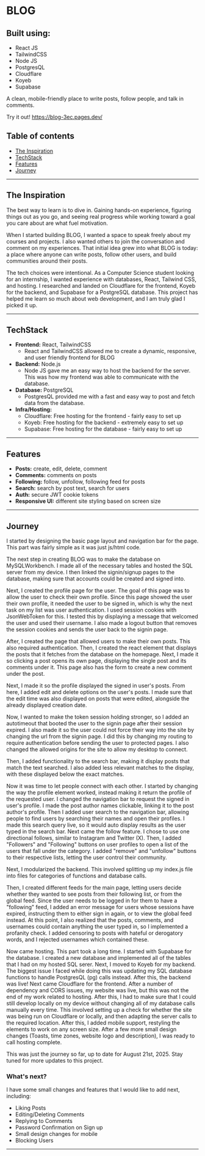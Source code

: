 # BLOG
## Built using: 
- React JS
- TailwindCSS
- Node JS
- PostgresQL
- Cloudflare
- Koyeb
- Supabase

A clean, mobile-friendly place to write posts, follow people, and talk in comments.

Try it out! https://blog-3ec.pages.dev/

## Table of contents
- [The Inspiration](#the-inspiration)
- [TechStack](#techstack)
- [Features](#features)
- [Journey](#journey)

---

## The Inspiration
The best way to learn is to dive in. Gaining hands-on experience, figuring things out as you go, and seeing real progress while working toward a goal you care about are what fuel motivation.

When I started building BLOG, I wanted a space to speak freely about my courses and projects. I also wanted others to join the conversation and comment on my experiences. That initial idea grew into what BLOG is today: a place where anyone can write posts, follow other users, and build communities around their posts.

The tech choices were intentional. As a Computer Science student looking for an internship, I wanted experience with databases, React, Tailwind CSS, and hosting. I researched and landed on Cloudflare for the frontend, Koyeb for the backend, and Supabase for a PostgreSQL database. This project has helped me learn so much about web development, and I am truly glad I picked it up. 

---

## TechStack
- **Frontend:** React, TailwindCSS
  - React and TailwindCSS allowed me to create a dynamic, responsive, and user friendly frontend for BLOG
- **Backend:** Node.js
  - Node JS gave me an easy way to host the backend for the server. This was how my frontend was able to communicate with the database. 
- **Database:** PostgreSQL
  - PostgresQL provided me with a fast and easy way to post and fetch data from the database. 
- **Infra/Hosting:**
  - Cloudflare: Free hosting for the frontend - fairly easy to set up
  - Koyeb: Free hosting for the backend - extremely easy to set up
  - Supabase: Free hosting for the database - fairly easy to set up

---

## Features
- **Posts:** create, edit, delete, comment
- **Comments:** comments on posts
- **Following:** follow, unfollow, following feed for posts
- **Search:** search by post text, search for users
- **Auth:** secure JWT cookie tokens
- **Responsive UI:** different site styling based on screen size

---

## Journey
I started by designing the basic page layout and navigation bar for the page. This part was fairly simple as it was just js/html code. 

The next step in creating BLOG was to make the database on MySQLWorkbench. I made all of the necessary tables and hosted the SQL server from my device. I then linked the signin/signup pages to the database, making sure that accounts could be created and signed into. 

Next, I created the profile page for the user. The goal of this page was to allow the user to check their own profile. Since this page showed the user their own profile, it needed the user to be signed in, which is why the next task on my list was user authentication. I used session cookies with JsonWebToken for this. I tested this by displaying a message that welcomed the user and used their username. I also made a logout button that removes the session cookies and sends the user back to the signin page. 

After, I created the page that allowed users to make their own posts. This also required authentication. Then, I created the react element that displays the posts that it fetches from the database on the homepage. Next, I made it so clicking a post opens its own page, displaying the single post and its comments under it. This page also has the form to create a new comment under the post. 

Next, I made it so the profile displayed the signed in user's posts. From here, I added edit and delete options on the user's posts. I made sure that the edit time was also displayed on posts that were edited, alongside the already displayed creation date. 

Now, I wanted to make the token session holding stronger, so I added an autotimeout that booted the user to the signin page after their session expired. I also made it so the user could not force their way into the site by changing the url from the signin page. I did this by changing my routing to require authentication before sending the user to protected pages. I also changed the allowed origins for the site to allow my desktop to connect. 

Then, I added functionality to the search bar, making it display posts that match the text searched. I also added less relevant matches to the display, with these displayed below the exact matches. 

Now it was time to let people connect with each other. I started by changing the way the profile element worked, instead making it return the profile of the requested user. I changed the navigation bar to request the signed in user's profile. I made the post author names clickable, linking it to the post author's profile. Then I added user search to the navigation bar, allowing people to find users by searching their names and open their profiles. I made this search query live, so it would auto display results as the user typed in the search bar. Next came the follow feature. I chose to use one directional follows, similar to Instagram and Twitter (X). Then, I added "Followers" and "Following" buttons on user profiles to open a list of the users that fall under the category. I added "remove" and "unfollow" buttons to their respective lists, letting the user control their community. 

Next, I modularized the backend. This involved splitting up my index.js file into files for categories of functions and database calls.

Then, I created different feeds for the main page, letting users decide whether they wanted to see posts from their following list, or from the global feed. Since the user needs to be logged in for them to have a "following" feed, I added an error message for users whose sessions have expired, instructing them to either sign in again, or to view the global feed instead. At this point, I also realized that the posts, comments, and usernames could contain anything the user typed in, so I implemented a profanity check. I added censoring to posts with hateful or derogatory words, and I rejected usernames which contained these. 

Now came hosting. This part took a long time. I started with Supabase for the database. I created a new database and implemented all of the tables that I had on my hosted SQL serer. Next, I moved to Koyeb for my backend. The biggest issue I faced while doing this was updating my SQL database functions to handle PostgresQL (pg) calls instead. After this, the backend was live! Next came Cloudflare for the frontend. After a number of dependency and CORS issues, my website was live, but this was not the end of my work related to hosting. After this, I had to make sure that I could still develop locally on my device without changing all of my database calls manually every time. This involved setting up a check for whether the site was being run on Cloudflare or locally, and then adapting the server calls to the required location. After this, I added mobile support, restyling the elements to work on any screen size. After a few more small design changes (Toasts, time zones, website logo and description), I was ready to call hosting complete. 

This was just the journey so far, up to date for August 21st, 2025. Stay tuned for more updates to this project. 

### What's next?
I have some small changes and features that I would like to add next, including: 
- Liking Posts
- Editing/Deleting Comments
- Replying to Comments
- Password Confirmation on Sign up
- Small design changes for mobile
- Blocking Users

---

